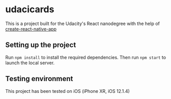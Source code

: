 # udacicards
This is a project built for the Udacity's React nanodegree with the help of [create-react-native-app](https://github.com/react-community/create-react-native-app)
## Setting up the project
Run `npm install` to install the required dependencies. Then run `npm start` to launch the local server.
## Testing environment
This project has been tested on iOS (iPhone XR, iOS 12.1.4)
